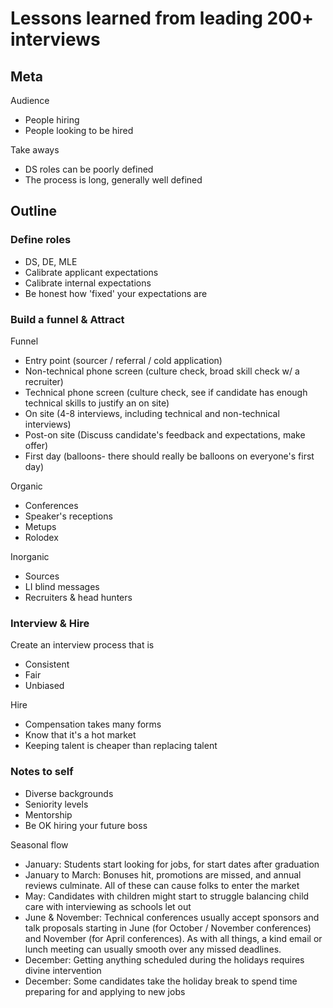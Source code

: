 # Lessons learned from leading 200+ interviews


## Meta

Audience

 - People hiring
 - People looking to be hired
 
Take aways

 - DS roles can be poorly defined
 - The process is long, generally well defined
 
## Outline

### Define roles

 - DS, DE, MLE
 - Calibrate applicant expectations
 - Calibrate internal expectations
 - Be honest how 'fixed' your expectations are

### Build a funnel & Attract

Funnel

 - Entry point (sourcer / referral / cold application)
 - Non-technical phone screen (culture check, broad skill check w/ a recruiter)
 - Technical phone screen (culture check, see if candidate has enough technical skills to justify an on site)
 - On site (4-8 interviews, including technical and non-technical interviews)
 - Post-on site (Discuss candidate's feedback and expectations, make offer)
 - First day (balloons- there should really be balloons on everyone's first day)

Organic

 - Conferences
 - Speaker's receptions
 - Metups
 - Rolodex

Inorganic

 - Sources
 - LI blind messages
 - Recruiters & head hunters

### Interview & Hire

Create an interview process that is

 - Consistent
 - Fair
 - Unbiased
 
Hire

 - Compensation takes many forms
 - Know that it's a hot market
 - Keeping talent is cheaper than replacing talent

### Notes to self

 - Diverse backgrounds
 - Seniority levels
 - Mentorship
 - Be OK hiring your future boss

Seasonal flow
 - January: Students start looking for jobs, for start dates after graduation
 - January to March: Bonuses hit, promotions are missed, and annual reviews culminate. All of these can cause folks to 
 enter the market
 - May: Candidates with children might start to struggle balancing child care with interviewing as schools let out
 - June & November: Technical conferences usually accept sponsors and talk proposals starting in June (for October / 
 November conferences) and November (for April conferences). As with all things, a kind email or lunch meeting can 
 usually smooth over any missed deadlines.  
 - December: Getting anything scheduled during the holidays requires divine intervention
 - December: Some candidates take the holiday break to spend time preparing for and applying to new jobs 
